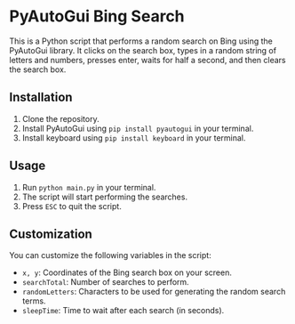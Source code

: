 # PyAutoGui Bing Search
This is a Python script that performs a random search on Bing using the PyAutoGui library. It clicks on the search box, types in a random string of letters and numbers, presses enter, waits for half a second, and then clears the search box.

## Installation
1. Clone the repository.
2. Install PyAutoGui using `pip install pyautogui` in your terminal.
3. Install keyboard using `pip install keyboard` in your terminal.

## Usage
1. Run `python main.py` in your terminal.
2. The script will start performing the searches.
3. Press `ESC` to quit the script.

## Customization
You can customize the following variables in the script:
- `x, y`: Coordinates of the Bing search box on your screen.
- `searchTotal`: Number of searches to perform.
- `randomLetters`: Characters to be used for generating the random search terms.
- `sleepTime`: Time to wait after each search (in seconds).
